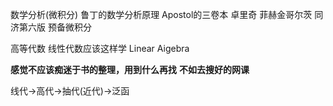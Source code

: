 数学分析(微积分)
鲁丁的数学分析原理
Apostol的三卷本
卓里奇
菲赫金哥尔茨
同济第六版
预备微积分

高等代数
线性代数应该这样学
Linear Aigebra

**感觉不应该痴迷于书的整理，用到什么再找**
**不如去搜好的网课**

线代$\to$高代$\to$抽代(近代)$\to$泛函